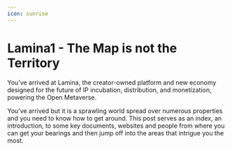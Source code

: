```yaml
---
icon: sunrise
---
```


# Lamina1 - The Map is not the Territory

You’ve arrived at Lamina, the creator-owned platform and new economy designed for the future of IP incubation, distribution, and monetization, powering the Open Metaverse.

You’ve arrived but it is a sprawling world spread over numerous properties and you need to know how to get around. This post serves as an index, an introduction, to some key documents, websites and people from where you can get your bearings and then jump off into the areas that intrigue you the most.
